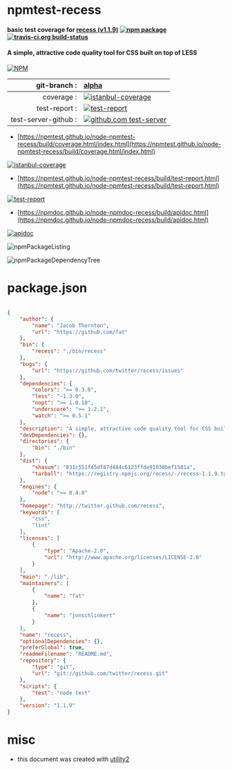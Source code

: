 # npmtest-recess

#### basic test coverage for  [recess (v1.1.9)](http://twitter.github.com/recess)  [![npm package](https://img.shields.io/npm/v/npmtest-recess.svg?style=flat-square)](https://www.npmjs.org/package/npmtest-recess) [![travis-ci.org build-status](https://api.travis-ci.org/npmtest/node-npmtest-recess.svg)](https://travis-ci.org/npmtest/node-npmtest-recess)

#### A simple, attractive code quality tool for CSS built on top of LESS

[![NPM](https://nodei.co/npm/recess.png?downloads=true&downloadRank=true&stars=true)](https://www.npmjs.com/package/recess)

| git-branch : | [alpha](https://github.com/npmtest/node-npmtest-recess/tree/alpha)|
|--:|:--|
| coverage : | [![istanbul-coverage](https://npmtest.github.io/node-npmtest-recess/build/coverage.badge.svg)](https://npmtest.github.io/node-npmtest-recess/build/coverage.html/index.html)|
| test-report : | [![test-report](https://npmtest.github.io/node-npmtest-recess/build/test-report.badge.svg)](https://npmtest.github.io/node-npmtest-recess/build/test-report.html)|
| test-server-github : | [![github.com test-server](https://npmtest.github.io/node-npmtest-recess/GitHub-Mark-32px.png)](https://npmtest.github.io/node-npmtest-recess/build/app/index.html) | | build-artifacts : | [![build-artifacts](https://npmtest.github.io/node-npmtest-recess/glyphicons_144_folder_open.png)](https://github.com/npmtest/node-npmtest-recess/tree/gh-pages/build)|

- [https://npmtest.github.io/node-npmtest-recess/build/coverage.html/index.html](https://npmtest.github.io/node-npmtest-recess/build/coverage.html/index.html)

[![istanbul-coverage](https://npmtest.github.io/node-npmtest-recess/build/screenCapture.buildCi.browser.%252Ftmp%252Fbuild%252Fcoverage.lib.html.png)](https://npmtest.github.io/node-npmtest-recess/build/coverage.html/index.html)

- [https://npmtest.github.io/node-npmtest-recess/build/test-report.html](https://npmtest.github.io/node-npmtest-recess/build/test-report.html)

[![test-report](https://npmtest.github.io/node-npmtest-recess/build/screenCapture.buildCi.browser.%252Ftmp%252Fbuild%252Ftest-report.html.png)](https://npmtest.github.io/node-npmtest-recess/build/test-report.html)

- [https://npmdoc.github.io/node-npmdoc-recess/build/apidoc.html](https://npmdoc.github.io/node-npmdoc-recess/build/apidoc.html)

[![apidoc](https://npmdoc.github.io/node-npmdoc-recess/build/screenCapture.buildCi.browser.%252Ftmp%252Fbuild%252Fapidoc.html.png)](https://npmdoc.github.io/node-npmdoc-recess/build/apidoc.html)

![npmPackageListing](https://npmtest.github.io/node-npmtest-recess/build/screenCapture.npmPackageListing.svg)

![npmPackageDependencyTree](https://npmtest.github.io/node-npmtest-recess/build/screenCapture.npmPackageDependencyTree.svg)



# package.json

```json

{
    "author": {
        "name": "Jacob Thornton",
        "url": "https://github.com/fat"
    },
    "bin": {
        "recess": "./bin/recess"
    },
    "bugs": {
        "url": "https://github.com/twitter/recess/issues"
    },
    "dependencies": {
        "colors": ">= 0.3.0",
        "less": "~1.3.0",
        "nopt": ">= 1.0.10",
        "underscore": ">= 1.2.1",
        "watch": ">= 0.5.1"
    },
    "description": "A simple, attractive code quality tool for CSS built on top of LESS",
    "devDependencies": {},
    "directories": {
        "bin": "./bin"
    },
    "dist": {
        "shasum": "831c551f45df87d484c6123ffde91030bef1581a",
        "tarball": "https://registry.npmjs.org/recess/-/recess-1.1.9.tgz"
    },
    "engines": {
        "node": ">= 0.4.0"
    },
    "homepage": "http://twitter.github.com/recess",
    "keywords": [
        "css",
        "lint"
    ],
    "licenses": [
        {
            "type": "Apache-2.0",
            "url": "http://www.apache.org/licenses/LICENSE-2.0"
        }
    ],
    "main": "./lib",
    "maintainers": [
        {
            "name": "fat"
        },
        {
            "name": "jonschlinkert"
        }
    ],
    "name": "recess",
    "optionalDependencies": {},
    "preferGlobal": true,
    "readmeFilename": "README.md",
    "repository": {
        "type": "git",
        "url": "git://github.com/twitter/recess.git"
    },
    "scripts": {
        "test": "node test"
    },
    "version": "1.1.9"
}
```



# misc
- this document was created with [utility2](https://github.com/kaizhu256/node-utility2)
